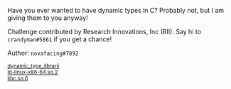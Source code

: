 Have you ever wanted to have dynamic types in C? Probably not, but I am giving them to you anyway!

Challenge contributed by Research Innovations, Inc (RII). Say hi to `crandyman#5861` if you get a chance!

Author: `novafacing#7892`

<div class="row challenge-files text-center pb-3">
<div class="col-md-6 col-sm-6 col-xs-12 file-button-wrapper d-block">
<a class="btn btn-info btn-file mb-1 d-inline-block px-2 w-100 text-truncate" href="https://chal.2021.sunshinectf.org/dynamic_type_librarii/dynamic_type_librarii"><i class="fas fa-download"></i><small>dynamic_type_librarii</small></a>
</div>
<div class="col-md-6 col-sm-6 col-xs-12 file-button-wrapper d-block">
<a class="btn btn-info btn-file mb-1 d-inline-block px-2 w-100 text-truncate" href="https://chal.2021.sunshinectf.org/dynamic_type_librarii/ld-linux-x86-64.so.2"><i class="fas fa-download"></i><small>ld-linux-x86-64.so.2</small></a>
</div>
<div class="col-md-6 col-sm-6 col-xs-12 file-button-wrapper d-block">
<a class="btn btn-info btn-file mb-1 d-inline-block px-2 w-100 text-truncate" href="https://chal.2021.sunshinectf.org/dynamic_type_librarii/libc.so.6"><i class="fas fa-download"></i><small>libc.so.6</small></a>
</div>
</div>
